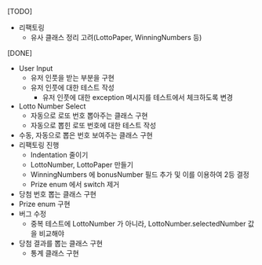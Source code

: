 [TODO]
- 리팩토링
  - 유사 클래스 정리 고려(LottoPaper, WinningNumbers 등)

[DONE]
- User Input
  - 유저 인풋을 받는 부분을 구현
  - 유저 인풋에 대한 테스트 작성
    - 유저 인풋에 대한 exception 메시지를 테스트에서 체크하도록 변경
- Lotto Number Select
  - 자동으로 로또 번호 뽑아주는 클래스 구현
  - 자동으로 뽑힌 로또 번호에 대한 테스트 작성
- 수동, 자동으로 뽑은 번호 보여주는 클래스 구현
- 리팩토링 진행
  - Indentation 줄이기
  - LottoNumber, LottoPaper 만들기
  - WinningNumbers 에 bonusNumber 필드 추가 및 이를 이용하여 2등 결정
  - Prize enum 에서 switch 제거
- 당첨 번호 뽑는 클래스 구현
- Prize enum 구현
- 버그 수정
  - 중복 테스트에 LottoNumber 가 아니라, LottoNumber.selectedNumber 값을 비교해야 
- 당첨 결과를 뽑는 클래스 구현
  - 통계 클래스 구현
